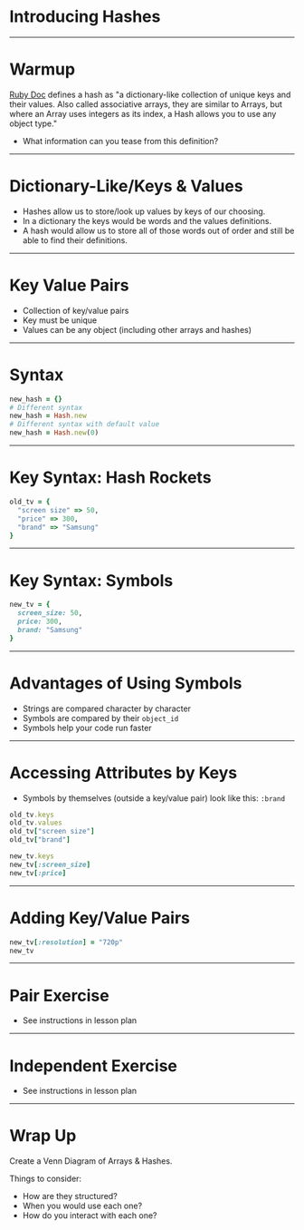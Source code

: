 # Introducing Hashes

---

# Warmup

[Ruby Doc](http://ruby-doc.org/core-2.4.2/Hash.html) defines a hash as "a dictionary-like collection of unique keys and their values. Also called associative arrays, they are similar to Arrays, but where an Array uses integers as its index, a Hash allows you to use any object type."

* What information can you tease from this definition?

---

# Dictionary-Like/Keys & Values

* Hashes allow us to store/look up values by keys of our choosing.
* In a dictionary the keys would be words and the values definitions.
* A hash would allow us to store all of those words out of order and still be able to find their definitions.

---

# Key Value Pairs

* Collection of key/value pairs
* Key must be unique
* Values can be any object (including other arrays and hashes)

---

# Syntax

```ruby
new_hash = {}
# Different syntax
new_hash = Hash.new
# Different syntax with default value
new_hash = Hash.new(0)
```

---

# Key Syntax: Hash Rockets

```ruby
old_tv = {
  "screen size" => 50,
  "price" => 300,
  "brand" => "Samsung"
}
```

---

# Key Syntax: Symbols

```ruby
new_tv = {
  screen_size: 50,
  price: 300,
  brand: "Samsung"
}
```

---

# Advantages of Using Symbols

* Strings are compared character by character
* Symbols are compared by their `object_id`
* Symbols help your code run faster

---

# Accessing Attributes by Keys

* Symbols by themselves (outside a key/value pair) look like this: `:brand`

```ruby
old_tv.keys
old_tv.values
old_tv["screen size"]
old_tv["brand"]

new_tv.keys
new_tv[:screen_size]
new_tv[:price]
```

---

# Adding Key/Value Pairs

```ruby
new_tv[:resolution] = "720p"
new_tv
```

---

# Pair Exercise

* See instructions in lesson plan

---

# Independent Exercise

* See instructions in lesson plan

---

# Wrap Up

Create a Venn Diagram of Arrays & Hashes.

Things to consider:

* How are they structured?
* When you would use each one?
* How do you interact with each one?



